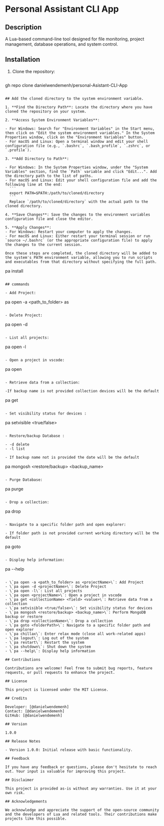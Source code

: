 # Personal Assistant CLI App

## Description

A Lua-based command-line tool designed for file monitoring, project management, database operations, and system control.

## Installation

1. Clone the repository:

   ```
gh repo clone danielwendemenh/personal-Asistant-CLI-App

   ```

## Add the cloned directory to the system environment variable.

1. **Find the Directory Path**: Locate the directory where you have cloned the repository on your system.

2. **Access System Environment Variables**:

   - For Windows: Search for "Environment Variables" in the Start menu, then click on "Edit the system environment variables." In the System Properties window, click on the "Environment Variables" button.
   - For macOS and Linux: Open a terminal window and edit your shell configuration file (e.g., `.bashrc`, `.bash_profile`, `.zshrc`, or `.profile`).

3. **Add Directory to Path**:

   - For Windows: In the System Properties window, under the "System Variables" section, find the `Path` variable and click "Edit...". Add the directory path to the list of paths.
   - For macOS and Linux: Edit your shell configuration file and add the following line at the end:
     ```
     export PATH=$PATH:/path/to/cloned/directory
     ```
     Replace `/path/to/cloned/directory` with the actual path to the cloned directory.

4. **Save Changes**: Save the changes to the environment variables configuration file and close the editor.

5. **Apply Changes**:
   - For Windows: Restart your computer to apply the changes.
   - For macOS and Linux: Either restart your terminal session or run `source ~/.bashrc` (or the appropriate configuration file) to apply the changes to the current session.

Once these steps are completed, the cloned directory will be added to the system's PATH environment variable, allowing you to run scripts and executables from that directory without specifying the full path.

```
pa install

```

## commands

- Add Project:

  ```
  pa open -a <path_to_folder> as <projectName>

  ```

- Delete Project:

  ```
  pa open -d <projectName>

  ```

- List all projects:

  ```
  pa open -l

  ```

- Open a project in vscode:

  ```
  pa open  <projectName>

  ```

- Retrieve data from a collection:

  -If backup name is not provided collection devices will be the default

  ```
  pa get <collectionName> <field> <value>

  ```

- Set visibility status for devices :

  ```
  pa setvisible <true/false>

  ```

- Restore/backup Database :

  - -d delete
  - -l list

  - If backup name not is provided the date will be the default

  ```
  pa mongosh  <restore/backup> <backup_name>

  ```

- Purge Database:

  ```
  pa purge

  ```

- Drop a collection:

  ```
  pa drop <collectionName>

  ```

- Navigate to a specific folder path and open explorer:

  - If folder path is not provided current working directory will be the default

  ```
  pa goto <folderPath>

  ```

- Display help information:

  ```
  pa --help

  ```

- \`pa open -a <path_to_folder> as <projectName>\`: Add Project
- \`pa open -d <projectName>\`: Delete Project
- \`pa open -l\`: List all projects
- \`pa open <projectName>\`: Open a project in vscode
- \`pa get <collectionName> <field> <value>\`: Retrieve data from a collection
- \`pa setvisible <true/false>\`: Set visibility status for devices
- \`pa mongosh <restore/backup> <backup_name>\`: Perform MongoDB backup or restore
- \`pa drop <collectionName>\`: Drop a collection
- \`pa goto <folderPath>\`: Navigate to a specific folder path and open explorer
- \`pa chillax\`: Enter relax mode (close all work-related apps)
- \`pa logout\`: Log out of the system
- \`pa restart\`: Restart the system
- \`pa shutdown\`: Shut down the system
- \`pa --help\`: Display help information

## Contributions

Contributions are welcome! Feel free to submit bug reports, feature requests, or pull requests to enhance the project.

## License

This project is licensed under the MIT License.

## Credits

Developer: [@danielwendemenh]
Contact: [@danielwendemenh]
GitHub: [@danielwendemenh]

## Version

1.0.0

## Release Notes

- Version 1.0.0: Initial release with basic functionality.

## Feedback

If you have any feedback or questions, please don't hesitate to reach out. Your input is valuable for improving this project.

## Disclaimer

This project is provided as-is without any warranties. Use it at your own risk.

## Acknowledgements

We acknowledge and appreciate the support of the open-source community and the developers of Lua and related tools. Their contributions make projects like this possible.

